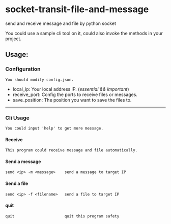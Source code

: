# socket-transit-file-and-message
send and receive message and file by python socket

You could use a sample cli tool on it, could also invoke the methods in your project.

## Usage:

### Configuration
    You should modify config.json.
   * local_ip: Your local address IP. (*essential && important*)
   * receive_port: Config the ports to receive files or messages.
   * save_position: The position you want to save the files to.
***
### Cli Usage
    You could input 'help' to get more message.
#### Receive
    This program could receive message and file automatically.
#### Send a message
    send <ip> -m <message>    send a message to target IP
#### Send a file
    send <ip> -f <filename>   send a file to target IP

#### quit
    quit                      quit this program safety
    